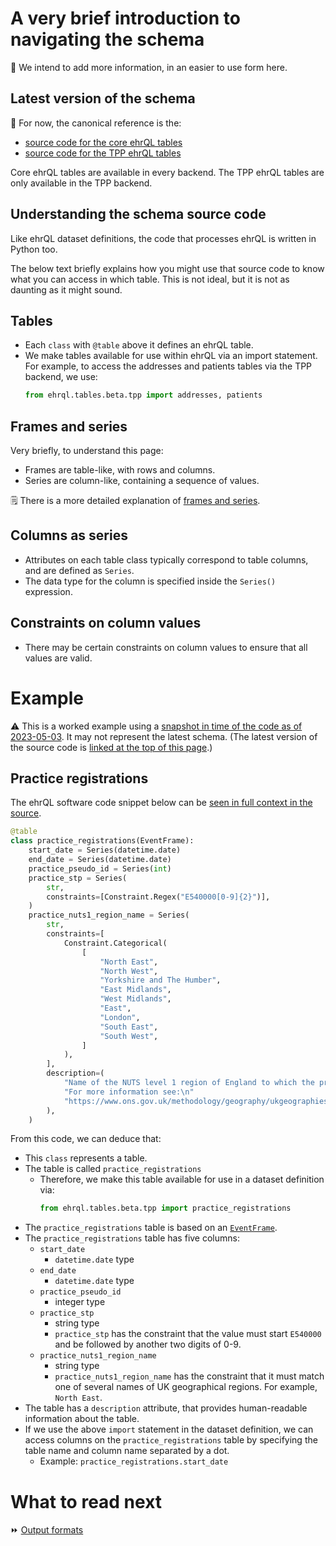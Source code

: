 # A very brief introduction to navigating the schema

:construction: We intend to add more information,
in an easier to use form here.

## Latest version of the schema

:construction: For now, the canonical reference is the:

* [source code for the core ehrQL tables](https://github.com/opensafely-core/ehrql/blob/main/ehrql/tables/beta/core.py)
* [source code for the TPP ehrQL tables](https://github.com/opensafely-core/ehrql/blob/main/ehrql/tables/beta/tpp.py)

Core ehrQL tables are available in every backend.
The TPP ehrQL tables are only available in the TPP backend.

## Understanding the schema source code

Like ehrQL dataset definitions,
the code that processes ehrQL is written in Python too.

The below text briefly explains how you might use that source code
to know what you can access in which table.
This is not ideal,
but it is not as daunting as it might sound.

## Tables

* Each `class` with `@table` above it defines an ehrQL table.
* We make tables available for use within ehrQL via an import statement.
  For example, to access the addresses and patients tables via the TPP backend, we use:
  ```python
  from ehrql.tables.beta.tpp import addresses, patients
  ```
 
## Frames and series

Very briefly, to understand this page:

* Frames are table-like, with rows and columns.
* Series are column-like, containing a sequence of values.

:spiral_notepad: There is a more detailed explanation of [frames and series](ehrql-concepts-in-depth#core-types-of-object).

## Columns as series

* Attributes on each table class typically correspond to table columns,
  and are defined as `Series`.
* The data type for the column is specified inside the `Series()` expression.

## Constraints on column values

* There may be certain constraints on column values to ensure that all values are valid.

# Example

:warning: This is a worked example using a [snapshot in time of the code as of 2023-05-03](https://github.com/opensafely-core/ehrql/blob/1fb4ab97912bf1f4fe7c95cf710bb40ded8966c9/ehrql/tables/beta/tpp.py).
It may not represent the latest schema. (The latest version of the source code is [linked at the top of this page](The-ehrQL-data-schema#latest-version-of-the-tpp-schema).)

## Practice registrations

The ehrQL software code snippet below can be [seen in full context in the source](https://github.com/opensafely-core/ehrql/blob/1fb4ab97912bf1f4fe7c95cf710bb40ded8966c9/ehrql/tables/beta/tpp.py#L35-L66).

```python
@table
class practice_registrations(EventFrame):
    start_date = Series(datetime.date)
    end_date = Series(datetime.date)
    practice_pseudo_id = Series(int)
    practice_stp = Series(
        str,
        constraints=[Constraint.Regex("E540000[0-9]{2}")],
    )
    practice_nuts1_region_name = Series(
        str,
        constraints=[
            Constraint.Categorical(
                [
                    "North East",
                    "North West",
                    "Yorkshire and The Humber",
                    "East Midlands",
                    "West Midlands",
                    "East",
                    "London",
                    "South East",
                    "South West",
                ]
            ),
        ],
        description=(
            "Name of the NUTS level 1 region of England to which the practice belongs.\n"
            "For more information see:\n"
            "https://www.ons.gov.uk/methodology/geography/ukgeographies/eurostat"
        ),
    )
```

From this code, we can deduce that:

* This `class` represents a table.
* The table is called `practice_registrations`
  * Therefore, we make this table available for use in a dataset definition via:
    ```python
    from ehrql.tables.beta.tpp import practice_registrations
    ```
* The `practice_registrations` table is based on an [`EventFrame`](ehrql-concepts-in-depth#event-frames).
* The `practice_registrations` table has five columns:
  * `start_date`
    * `datetime.date` type
  * `end_date`
    * `datetime.date` type
  * `practice_pseudo_id`
    * integer type
  * `practice_stp`
    * string type
    * `practice_stp` has the constraint that the value must start `E540000`
      and be followed by another two digits of 0-9.  
  * `practice_nuts1_region_name`
    * string type
    * `practice_nuts1_region_name` has the constraint that it must match one of several names of UK geographical regions.
      For example, `North East`.
* The table has a `description` attribute,
  that provides human-readable information about the table.
* If we use the above `import` statement in the dataset definition,
  we can access columns on the `practice_registrations` table
  by specifying the table name and column name separated by a dot.
  * Example: `practice_registrations.start_date`

# What to read next

:fast_forward: [Output formats](ehrql-output-formats)